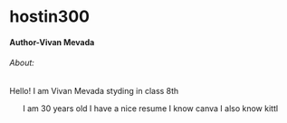 <H1>hostin300</H1>
<H4>Author-Vivan Mevada</H4>
<H6>About:</H6>
Hello! I am Vivan Mevada styding in class 8th 
<ol>
  I am 30 years old 
  I have a nice resume 
  I know canva
  I also know kittl
</ol>  

